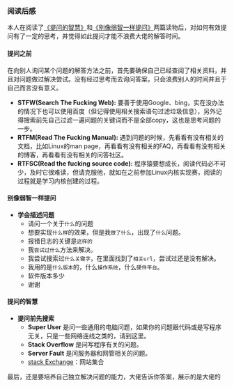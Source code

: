 ### 阅读后感
本人在阅读了[《提问的智慧》](https://github.com/ryanhanwu/How-To-Ask-Questions-The-Smart-Way/blob/main/README-zh_CN.md)和[《别像弱智一样提问》](https://github.com/tangx/Stop-Ask-Questions-The-Stupid-Ways/tree/master)两篇读物后，对如何有效提问有了一定的思考，并觉得如此提问才能不浪费大佬的解答时间。
#### 提问之前
在向别人询问某个问题的解答方法之前，首先要确保自己已经查阅了相关资料，并且对问题做过解决尝试。没有经过思考而去询问答案，只会浪费别人的时间并且于自己而言没有意义。


-  **STFW(Search The Fucking Web):** 要善于使用Google、bing，实在没办法的情况下也可以使用百度（但记得使用相关搜索语句过滤垃圾信息），另外记得搜索前先自己过滤一遍问题的关键词而不是全部copy，这也是思考问题的一步。
-  **RTFM(Read The Fucking Manual):** 遇到问题的时候，先看看有没有相关的文档，比如Linux的man page，再看看有没有相关的FAQ，再看看有没有相关的博客，再看看有没有相关的问答社区。
-  **RTFSC(Read the fucking source code):** 程序猿要想成长，阅读代码必不可少，及时它很难读，但请克服他，就如在之前参加Linux内核实现赛，阅读的过程就是学习内核创建的过程。

#### 别像弱智一样提问
 - **学会描述问题**
    - 请问一个关于`什么`的问题
    - 想要实现`什么样`的效果，但是我`做了什么`，出现了`什么`问题。
    - 报错日志的关键是`这样的`
    - 我`尝试过什么`方法来解决。
    - 我尝试搜索过`什么关键字`，在里面找到了`相关url`，尝试过还是没有解决。
    - 我用的是`什么版本`的，什么`操作系统`，什么`硬件平台`。
    - 软件版本多少
    - 谢谢
#### 提问的智慧
 
- **提问前先搜索**
    - **Super User** 是问一些通用的电脑问题，如果你的问题跟代码或是写程序无关，只是一些网络连线之类的，请到这里。
    - **Stack Overflow** 是问写程序有关的问题。
    - **Server Fault** 是问服务器和网管相关的问题。
    - [stack Exchange](https://stackexchange.com/sites)：网站集合

最后，还是要培养自己独立解决问题的能力，大佬告诉你答案，展示的是大佬的